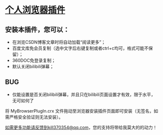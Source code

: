 # [个人浏览器插件](https://github.com/kill370354/MyBrowserPlugIn)
## 安装本插件，您可以：
+ 在浏览CSDN博客文章时将自动加载“阅读更多”；
+ 百度文库免会员复制（选中文字后右键复制或者ctrl+c均可，格式可能不保留）；
+ 360DOC免登录复制；
+ 默认关闭bilibili弹幕；

## BUG
+ 仅能设置是否关闭bilibili弹幕，并且只在bilibili页面设置才有效，限于水平，无可如何了


将 MyBrowserPlugIn.crx 文件拖动至浏览器安装插件页面即可安装（无签名，如需严格安全验证则无法安装）。

如需更多功能请反馈到kill370354@qq.com，您的支持将带给我莫大的的动力！